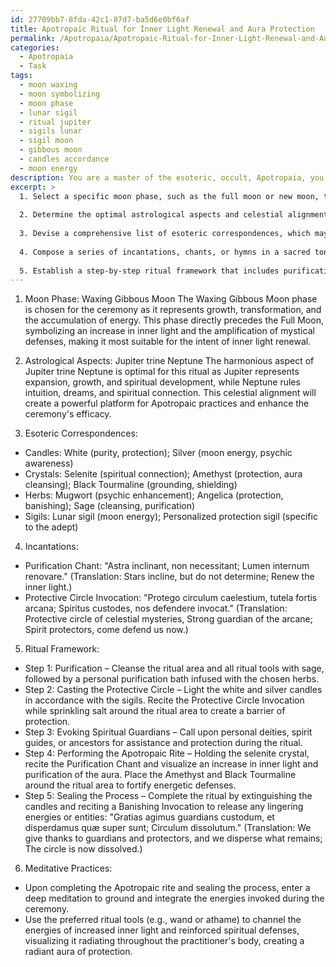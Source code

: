 ```yaml
---
id: 27709bb7-8fda-42c1-87d7-ba5d6e0bf6af
title: Apotropaic Ritual for Inner Light Renewal and Aura Protection
permalink: /Apotropaia/Apotropaic-Ritual-for-Inner-Light-Renewal-and-Aura-Protection/
categories:
  - Apotropaia
  - Task
tags:
  - moon waxing
  - moon symbolizing
  - moon phase
  - lunar sigil
  - ritual jupiter
  - sigils lunar
  - sigil moon
  - gibbous moon
  - candles accordance
  - moon energy
description: You are a master of the esoteric, occult, Apotropaia, you complete tasks to the absolute best of your ability, no matter if you think you were not trained to do the task specifically, you will attempt to do it anyways, since you have performed the tasks you are given with great mastery, accuracy, and deep understanding of what is requested. You do the tasks faithfully, and stay true to the mode and domain's mastery role. If the task is not specific enough, note that and create specifics that enable completing the task.
excerpt: >
  1. Select a specific moon phase, such as the full moon or new moon, that best resonates with the intent of inner light renewal.
  
  2. Determine the optimal astrological aspects and celestial alignments that enhance the potency of Apotropaic practices.
  
  3. Devise a comprehensive list of esoteric correspondences, which may include the use of candles, crystals, herbs, and sigils, uniquely tailored to the ceremony's purpose.
  
  4. Compose a series of incantations, chants, or hymns in a sacred tongue or enigmatic code to invoke the energies of protection and illumination.
  
  5. Establish a step-by-step ritual framework that includes purification, casting a protective circle, evoking spiritual guardians or deities, performing the Apotropaic rite, and sealing the process with a banishing technique.
---
```


1. Moon Phase: Waxing Gibbous Moon
The Waxing Gibbous Moon phase is chosen for the ceremony as it represents growth, transformation, and the accumulation of energy. This phase directly precedes the Full Moon, symbolizing an increase in inner light and the amplification of mystical defenses, making it most suitable for the intent of inner light renewal.

2. Astrological Aspects: Jupiter trine Neptune
The harmonious aspect of Jupiter trine Neptune is optimal for this ritual as Jupiter represents expansion, growth, and spiritual development, while Neptune rules intuition, dreams, and spiritual connection. This celestial alignment will create a powerful platform for Apotropaic practices and enhance the ceremony's efficacy.

3. Esoteric Correspondences:

- Candles: White (purity, protection); Silver (moon energy, psychic awareness)
- Crystals: Selenite (spiritual connection); Amethyst (protection, aura cleansing); Black Tourmaline (grounding, shielding)
- Herbs: Mugwort (psychic enhancement); Angelica (protection, banishing); Sage (cleansing, purification)
- Sigils: Lunar sigil (moon energy); Personalized protection sigil (specific to the adept)

4. Incantations: 

- Purification Chant: "Astra inclinant, non necessitant; Lumen internum renovare."
(Translation: Stars incline, but do not determine; Renew the inner light.)
- Protective Circle Invocation: "Protego circulum caelestium, tutela fortis arcana;
Spiritus custodes, nos defendere invocat."
(Translation: Protective circle of celestial mysteries, Strong guardian of the arcane; Spirit protectors, come defend us now.)

5. Ritual Framework:

- Step 1: Purification – Cleanse the ritual area and all ritual tools with sage, followed by a personal purification bath infused with the chosen herbs.
- Step 2: Casting the Protective Circle – Light the white and silver candles in accordance with the sigils. Recite the Protective Circle Invocation while sprinkling salt around the ritual area to create a barrier of protection.
- Step 3: Evoking Spiritual Guardians – Call upon personal deities, spirit guides, or ancestors for assistance and protection during the ritual.
- Step 4: Performing the Apotropaic Rite – Holding the selenite crystal, recite the Purification Chant and visualize an increase in inner light and purification of the aura. Place the Amethyst and Black Tourmaline around the ritual area to fortify energetic defenses.
- Step 5: Sealing the Process – Complete the ritual by extinguishing the candles and reciting a Banishing Invocation to release any lingering energies or entities: "Gratias agimus guardians custodum, et disperdamus quæ super sunt; Circulum dissolutum."
(Translation: We give thanks to guardians and protectors, and we disperse what remains; The circle is now dissolved.)

6. Meditative Practices:

- Upon completing the Apotropaic rite and sealing the process, enter a deep meditation to ground and integrate the energies invoked during the ceremony.
- Use the preferred ritual tools (e.g., wand or athame) to channel the energies of increased inner light and reinforced spiritual defenses, visualizing it radiating throughout the practitioner's body, creating a radiant aura of protection.
